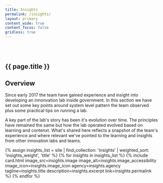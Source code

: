 ```yaml
---
title: Insights
permalink: /insights/
layout: primary
content_wide: true
content_focus: false
gridless: true
---
```


<section class="background-medium project">
  <div class="nz-grid-full nz-flex banner">
    <div class="nz-grid nz-width-one-whole hero-callout-full hero-callout-no_button">
      <h1 class="page-title" style="padding-top: 3rem">
        {{ page.title }}
      </h1>
    </div>
  </div>
</section>

<section class="nz-section">
   <div class="nz-grid">
    <h2 tabindex="0">Overview</h2>
      <p>Since early 2017 the team have gained experience and insight into developing an innonvation lab inside government. In this section we have set out some key points around system level pattern the team observed plus some practical tips on running a lab.</p>
      <p>A key part of the lab's story has been it's evolution over time. The principles have remained the same but how the lab operated evolved based on learning and contenxt. What's shared here reflects a snapshot of the team's experience and where relevant we've pointed to the learning and insights from other innovation labs and teams.</p>
  </div>

  <div class="nz-grid">
    <section class="nz-section">
      <div class="nz-section-bottom">
        <div class="nz-flex nz-flex-wrap">
          {% assign insights_list = site | find_collection: 'insights' | weighted_sort: 'insights_weight', 'title' %}
          {% for insights in insights_list %}
            {% include card.html
            image_src=insights.image
            image_alt=insights.image_accessibility
            image_icon=insights.image_icon
            agency=insights.agency
            tagline=insights.title
            description=insights.excerpt
            link=insights.permalink
            %}
          {% endfor %}
        </div>
      </div>
    </section>
  </div>
</section>
